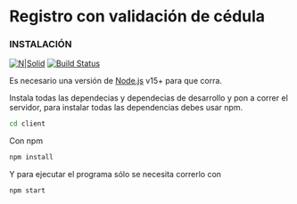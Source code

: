 # Registro con validación de cédula

### INSTALACIÓN

[![N|Solid](https://cldup.com/dTxpPi9lDf.thumb.png)](https://nodesource.com/products/nsolid)
[![Build Status](https://travis-ci.org/joemccann/dillinger.svg?branch=master)](https://travis-ci.org/joemccann/dillinger)

Es necesario una versión de [Node.js](https://nodejs.org/) v15+ para que corra.

Instala todas las dependecias y dependecias de desarrollo y pon a correr el servidor, para instalar todas las dependencias debes usar npm.

```sh
cd client
```

Con npm

```sh
npm install
```

Y para ejecutar el programa sólo se necesita correrlo con

```sh
npm start
```
